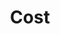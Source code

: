 ---
title: "Cost"

categories: ['']

tags: ['Cost']

arabic: ['الكلفة']

publishers: ['معجم مصطلحات التعلم الآلي والتعلم العميق وعلم البيانات']

types: "word"

slug: ""
---